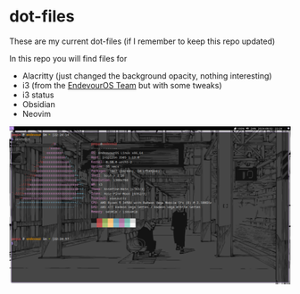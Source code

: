 # dot-files

These are my current dot-files (if I remember to keep this repo updated)

In this repo you will find files for

- Alacritty (just changed the background opacity, nothing interesting)
- i3 (from the [EndevourOS Team](https://github.com/endeavouros-team/endeavouros-i3wm-setup) but with some tweaks)
- i3 status
- Obsidian
- Neovim

![](https://raw.githubusercontent.com/elpeque29/dot-files/main/screenshot.png)
